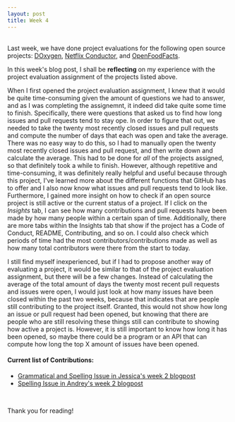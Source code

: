 ```yaml
---
layout: post
title: Week 4
---
```

<br />
Last week, we have done project evaluations for the following open source projects: <a href="http://www.doxygen.nl/">DOxygen</a>, <a href="https://netflix.github.io/conductor/">Netflix Conductor</a>, and <a href="https://world.openfoodfacts.org/">OpenFoodFacts</a>.<br />

In this week's blog post, I shall be <strong> reflecting </strong> on my experience with the project evaluation assignment of the projects listed above. <br />

When I first opened the project evaluation assignment, I knew that it would be quite time-consuming given the amount of questions we had to answer, and as I was completing the assignemnt, it indeed did take quite some time to finish. Specifically, there were questions that asked us to find how long issues and pull requests tend to stay ope. In order to figure that out, we needed to take the twenty most recently closed issues and pull requests and compute the number of days that each was open and take the average. There was no easy way to do this, so I had to manually open the twenty most recently closed issues and pull request, and then write down and calculate the average. This had to be done for <em> all </em> of the projects assigned, so that definitely took a while
to finish. However, although repetitive and time-consuming, it was definitely really helpful and useful because through this project, I've learned more about the different functions that GitHub has to offer and I also now know what issues and pull requests tend to look like. Furthermore, I gained more insight on how to check if an open source project is still active or the current status of a project. If I click on the <em> Insights </em> tab, I can see how many contributions and pull requests have been made by how many people within a certain span of time. Additionally, there are more tabs within the Insights tab that show if the project has a Code of Conduct, README, Contributing, and so on. I could also check which periods of time had the most contributors/contributions made as well as
how many total contributors were there from the start to today. <br />

I still find myself inexperienced, but if I had to propose another way of evaluating a project, it would be similar to that of the project evaluation assignment, but there will be a few changes. Instead of calculating the average of the total amount of days the twenty most recent pull requests and issues were open, I would just look at how many issues have been closed within the past two weeks, because that indicates that are people still contributing to the project itself. Granted, this would not show how long an issue or pull request had been opened, but knowing that there are people who are still resolving these things still can contribute to showing how active a project is. However, it is still important to know how long it has been opened, so maybe there could be a program or an API that can compute how long the top X amount of issues have been opened. <br />

<h4> Current list of Contributions: </h4>
<ul>
	<li> <a href="https://github.com/hunter-college-ossd-spr19/gutierrezjdr-weekly/issues/1">Grammatical and Spelling Issue in Jessica's week 2 blogpost</a>
	<li> <a href="https://github.com/hunter-college-ossd-spr19/Chocolate-Spaghet-weekly/issues/1">Spelling Issue in Andrey's week 2 blogpost</a>
</ul><br />
	
Thank you for reading!
